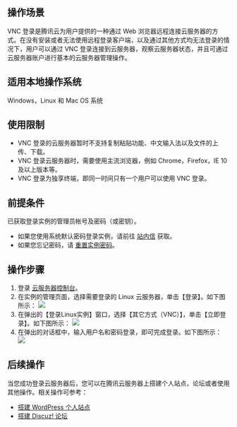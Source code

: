 ## 操作场景


VNC 登录是腾讯云为用户提供的一种通过 Web 浏览器远程连接云服务器的方式。在没有安装或者无法使用远程登录客户端，以及通过其他方式均无法登录的情况下，用户可以通过 VNC 登录连接到云服务器，观察云服务器状态，并且可通过云服务器账户进行基本的云服务器管理操作。

## 适用本地操作系统

Windows，Linux 和 Mac OS 系统

## 使用限制

- VNC 登录的云服务器暂时不支持复制粘贴功能、中文输入法以及文件的上传、下载。
- VNC 登录云服务器时，需要使用主流浏览器，例如 Chrome，Firefox，IE 10及以上版本等。
- VNC 登录为独享终端，即同一时间只有一个用户可以使用 VNC 登录。

## 前提条件
已获取登录实例的管理员帐号及密码（或密钥）。
- 如果您使用系统默认密码登录实例，请前往 [站内信](https://console.cloud.tencent.com/message) 获取。
- 如果您忘记密码，请 [重置实例密码](https://cloud.tencent.com/document/product/213/16566)。

## 操作步骤

1. 登录 [云服务器控制台](https://console.cloud.tencent.com/cvm/index)。
2. 在实例的管理页面，选择需要登录的 Linux 云服务器，单击【登录】。如下图所示：
![](https://main.qcloudimg.com/raw/b7f0594ddecad128707ee720502e10b0.png)
3. 在弹出的【登录Linux实例】窗口，选择【其它方式（VNC）】，单击【立即登录】。如下图所示：
![](https://main.qcloudimg.com/raw/6d4eb31a5c3e127f7214b31db263bc5a.png)
4. 在弹出的对话框中，输入用户名和密码登录，即可完成登录。如下图所示：
![](https://main.qcloudimg.com/raw/bab14d0f56db2f3bc1ab949e08fcc0f0.png)

## 后续操作

当您成功登录云服务器后，您可以在腾讯云服务器上搭建个人站点，论坛或者使用其他操作。相关操作可参考：
- [搭建 WordPress 个人站点](https://cloud.tencent.com/document/product/213/34064)
- [搭建 Discuz! 论坛](https://cloud.tencent.com/document/product/213/34065)

